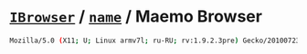 # [`IBrowser`](/api/main/get-browser.md) / [`name`](../name.md) / Maemo Browser

```sh
Mozilla/5.0 (X11; U; Linux armv7l; ru-RU; rv:1.9.2.3pre) Gecko/20100723 Firefox/3.5 Maemo Browser 1.7.4.8 RX-51 N900
```